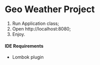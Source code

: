 # Geo Weather Project

1. Run Application class;
2. Open http://localhost:8080;
3. Enjoy.

 #### IDE Requirements ####
 * Lombok plugin